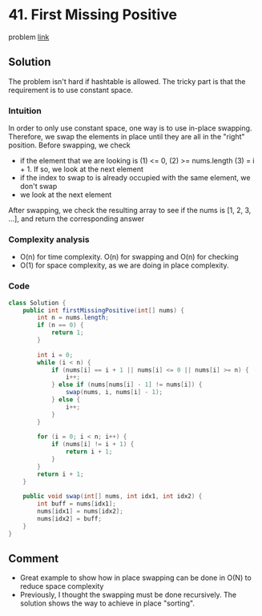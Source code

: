 # 41. First Missing Positive
problem [link](https://leetcode.com/problems/first-missing-positive/)

## Solution
The problem isn't hard if hashtable is allowed. The tricky part is that the requirement is to use constant space. 

### Intuition
In order to only use constant space, one way is to use in-place swapping. Therefore, we swap the elements in place until they are all in the "right" position. Before swapping, we check
* if the element that we are looking is (1) <= 0, (2) >= nums.length (3) = i + 1. If so, we look at the next element
* if the index to swap to is already occupied with the same element, we don't swap
* we look at the next element

After swapping, we check the resulting array to see if the nums is [1, 2, 3, ...], and return the corresponding answer

### Complexity analysis
* O(n) for time complexity. O(n) for swapping and O(n) for checking
* O(1) for space complexity, as we are doing in place complexity.

### Code
```java
class Solution {
    public int firstMissingPositive(int[] nums) {
        int n = nums.length;
        if (n == 0) {
            return 1;
        }
        
        int i = 0;
        while (i < n) {
            if (nums[i] == i + 1 || nums[i] <= 0 || nums[i] >= n) {
                i++;
            } else if (nums[nums[i] - 1] != nums[i]) {
                swap(nums, i, nums[i] - 1);
            } else {
                i++;
            }
        }
        
        for (i = 0; i < n; i++) {
            if (nums[i] != i + 1) {
                return i + 1;
            }
        }
        return i + 1;
    }
    
    public void swap(int[] nums, int idx1, int idx2) {
        int buff = nums[idx1];
        nums[idx1] = nums[idx2];
        nums[idx2] = buff;
    }
}
```
## Comment
* Great example to show how in place swapping can be done in O(N) to reduce space complexity
* Previously, I thought the swapping must be done recursively. The solution shows the way to achieve in place "sorting".
